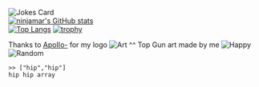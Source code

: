 ![Jokes Card](https://readme-jokes.vercel.app/api)
<br>
[![ninjamar's GitHub stats](https://github-readme-stats.vercel.app/api?username=ninjamar&count_private=true)](https://github.com/anuraghazra/github-readme-stats)
<br>
[![Top Langs](https://github-readme-stats.vercel.app/api/top-langs/?username=ninjamar&langs_count=10&layout=compact)](https://github.com/anuraghazra/github-readme-stats)
[![trophy](https://github-profile-trophy.vercel.app/?username=ninjamar)](https://github.com/ryo-ma/github-profile-trophy)

Thanks to [ApoIIo-](https://scratch.mit.edu/users/ApoIIo-) for my logo
![Art](https://ninjamar.dev/assets/images/top-gun-art)
^^ Top Gun art made by me
![Happy](https://i.stack.imgur.com/YryhF.jpg)
![Random](https://imgs.xkcd.com/comics/random_number.png)

```
>> ["hip","hip"]
hip hip array
```
